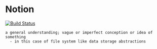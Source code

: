 Notion
======

[![Build Status](https://travis-ci.org/ambiata/notion.png)](https://travis-ci.org/ambiata/notion)

```
a general understanding; vague or imperfect conception or idea of something
  - in this case of file system like data storage abstractions
```
